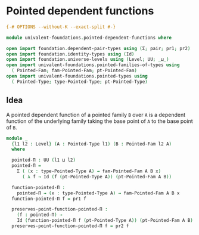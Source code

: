 # Pointed dependent functions

```agda
{-# OPTIONS --without-K --exact-split #-}

module univalent-foundations.pointed-dependent-functions where

open import foundation.dependent-pair-types using (Σ; pair; pr1; pr2)
open import foundation.identity-types using (Id)
open import foundation.universe-levels using (Level; UU; _⊔_)
open import univalent-foundations.pointed-families-of-types using
  ( Pointed-Fam; fam-Pointed-Fam; pt-Pointed-Fam)
open import univalent-foundations.pointed-types using
  ( Pointed-Type; type-Pointed-Type; pt-Pointed-Type)
```

## Idea

A pointed dependent function of a pointed family `B` over `A` is a dependent function of the underlying family taking the base point of `A` to the base point of `B`.

```agda
module _
  {l1 l2 : Level} (A : Pointed-Type l1) (B : Pointed-Fam l2 A)
  where

  pointed-Π : UU (l1 ⊔ l2)
  pointed-Π =
    Σ ( (x : type-Pointed-Type A) → fam-Pointed-Fam A B x)
      ( λ f → Id (f (pt-Pointed-Type A)) (pt-Pointed-Fam A B))

  function-pointed-Π :
    pointed-Π → (x : type-Pointed-Type A) → fam-Pointed-Fam A B x
  function-pointed-Π f = pr1 f

  preserves-point-function-pointed-Π :
    (f : pointed-Π) →
    Id (function-pointed-Π f (pt-Pointed-Type A)) (pt-Pointed-Fam A B)
  preserves-point-function-pointed-Π f = pr2 f
```
